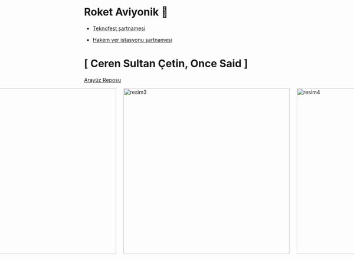 # Roket Aviyonik 🚀

- [Teknofest şartnamesi](https://cdn.teknofest.org/media/upload/userFormUpload/TEKNOFEST-2025_Roket_Yar%C4%B1%C5%9Fmas%C4%B1_%C5%9Eartnamesi_PfkB5.pdf)

- [Hakem yer istasyonu şartnamesi](https://github.com/user-attachments/files/18579452/EK-7_Hakem_Yer_Istasyonu_y52A5.1.docx)
  
# [ Ceren Sultan Çetin, Once Said ] 

[Arayüz Reposu](https://github.com/CerenSultanCETIN/RocketInterface13.git)
<div style="display: flex; justify-content: center; gap: 20px;">
  <a href="https://github.com/user-attachments/assets/b3c92df3-6dc9-4abe-9a28-f702d46e05a6">
    <img src="https://github.com/user-attachments/assets/b3c92df3-6dc9-4abe-9a28-f702d46e05a6" alt="resim1" width="750" />
  </a>
<div style="display: flex; justify-content: center; gap: 20px;">
  <a href="https://github.com/user-attachments/assets/2ccbbab8-a2f0-47a4-aba1-ba456c424566)">
    <img src="https://github.com/user-attachments/assets/2ccbbab8-a2f0-47a4-aba1-ba456c424566" alt="resim1" width="750" />
  </a>
   


# [ Besma Bakırcı, Once Said ] 

### 🤔🧐 2025_01_31 / ÖTR Rapor incelemesi ve geçmiş raporları inceleme notlarım: 

- Geçen sene finalist olan takım gps için [bunu](https://www.mouser.com.tr/ProductDetail/u-blox/MAX-8Q-0?qs=DPoM0jnrROXs29tEjk5Xmw%3D%3D) kullanmışlar güç tüketimi bakımından daha az olduğu ve daha hızlı güncelleme hızı için bunu kullandıklarını düşünüyordum Mete başkan " Fazla profesyonel bir ürün , Bunu kullanmamız zor olur. Önce elimizdekiyle işi bitirelim sonra geçmeyi deneriz" dedi.
- 

### 🌚🤝 2025_01_29 / Şartname toplantısı sonrası bazı notlar ve sorular:

- İrtifa 
- Enlem
- Boylam

bilgisi olmak zorunda.

- Jireskoptan gelen verinin birinimi dps mi ?
- Ivmenin birimi g-force mudur ?

yoksa başka bir şey olup onu dönüştürmemiz mi gerekir ?

<a href="(https://github.com/user-attachments/assets/f52d8408-84fa-4977-bce8-330be7c3f8ec)">
    <img src="https://github.com/user-attachments/assets/f52d8408-84fa-4977-bce8-330be7c3f8ec" alt="resim7" width="400" />
  </a>

- USB -TTL olan bağlantı nasıl yapacağız onunla ilgili bir araştırma yapılmalı ? 
- yaptığımız form uygulamasını nasıl export edip onu desktop app yapmamız gerekiyor? 

- HYI denilen sistemin com bağlantı ayarları ile ilgili birkaç madde var onu anlamadık.

### 💥🤙 2025.01.27 / GPS ilk kez çalıştı !.. 

bu [kodu](https://github.com/eren-gokce/racoon/blob/main/gpsTest/gpsModuleVakasi.ino) denedik ve çalıştı. Veri aldık ancak şöyle bir durum var , [NMEA DECODER](https://swairlearn.bluecover.pt/nmea_analyser) da çevirmemiz ve o şekilde Latitude, Longitude, Time çıktılarını anlamamız gerekti.

<a href="https://github.com/user-attachments/assets/7f5c361f-0555-460b-aa46-07284a1dbdd8">
  <img src="https://github.com/user-attachments/assets/7f5c361f-0555-460b-aa46-07284a1dbdd8" alt="resim1" width="450" />
</a>
<a href="https://github.com/user-attachments/assets/16cb8f80-afea-4d90-a05c-b67961d86f9f">
  <img src="https://github.com/user-attachments/assets/16cb8f80-afea-4d90-a05c-b67961d86f9f" alt="resim2" width="450" />
</a>
<a href="https://github.com/user-attachments/assets/33fd836e-89a2-4c3f-a062-ecb3575717f9">
  <img src="https://github.com/user-attachments/assets/33fd836e-89a2-4c3f-a062-ecb3575717f9" alt="resim3" width="450" />
</a>
<a href="https://github.com/user-attachments/assets/0d57ecf8-1266-4181-a1d9-74a077fec470">
  <img src="https://github.com/user-attachments/assets/0d57ecf8-1266-4181-a1d9-74a077fec470" alt="resim4" width="450" />
</a>
<details>
   
<summary> Plan Algoritması: GPS Verisinin Alınması, Decode Edilmesi ve Gösterimi </summary>

#### **1. Başlangıç**
- **Arduino'dan NMEA verisi alınması için gerekli seri port ayarlarını yap.**
  - COM port ve baud rate değerlerini belirle.
  - Seri portu açarak Arduino'dan veri okumayı başlat.

---

#### **2. Veri Alımı**
1. **Arduino'dan gelen veriyi seri port üzerinden oku.**
   - Her satırın bir NMEA cümlesi olduğunu varsay.
   - NMEA cümlelerini satır bazında al (ör. `$GPGLL`, `$GPRMC`).

2. **NMEA cümlelerini bir buffer içine kaydet.**
   - Cümle tamamlandığında (satır sonu `\n` görüldüğünde), decode işlemine geç.

---

#### **3. Decode İşlemi**
1. **Filtreleme:**
   - Gelen veriyi kontrol et.
   - Yalnızca `$GPGLL` veya `$GPRMC` cümlelerini işle.

2. **Veri Ayrıştırma:**
   - `NmeaParser` kullanarak cümleleri otomatik decode et.
     - `$GPGLL`: Latitude, Longitude, UTC Time.
     - `$GPRMC`: Latitude, Longitude, UTC Time ve ek olarak hız/yön bilgisi.
   - Ayrıştırılan değerleri geçerli formatta (ondalık derece) hesapla.

3. **Koordinatları Ondalık Dereceye Dönüştür:**
   - Latitude ve Longitude değerlerini derece/dakika formatından ondalık dereceye çevir.

---

#### **4. Arayüz Güncellemesi**
1. **Enlem, boylam ve zamanı arayüzde göster:**
   - Latitude, Longitude ve Time bilgilerini bir `TextBox` veya `Label` içinde güncelle.

2. **Harita Güncellemesi:**
   - Harita üzerindeki mevcut marker'ı temizle.
   - Yeni Latitude ve Longitude değerleriyle bir marker ekle.
   - Haritayı marker’ın bulunduğu konuma merkezle.

---

#### **5. Verilerin Yedeklenmesi**
1. **Ayrıştırılan tüm verileri bir CSV dosyasına yaz.**
   - Dosya mevcut değilse, başlık satırı ekle: `Latitude,Longitude,Time`.
   - Yeni bir veri alındığında, bu veriyi dosyaya ekle:
     ```
     Latitude, Longitude, Time
     39.968672, 32.743390, 13:45:16
     ```

2. **Veri güvenliği için dosya işlemlerini doğru yönet:**
   - Dosya açıkken hatalardan korunmak için try-catch bloğu kullan.

---

#### **6. Anlık Konum Takibi**
1. **Yeni veri geldiğinde mevcut veriyi geçersiz kıl:**
   - Haritada yalnızca en güncel veriyi göster.
   - Haritayı sürekli yeni gelen veriyle güncelle.

2. **Daha önce gelen tüm verileri CSV dosyasına sakla:**
   - Harita güncellenirken eski veriler kaybolmaz, yalnızca yedeklenir.

---

#### **7. Hata Yönetimi**
1. **Seri Port:**
   - Port açık değilse kullanıcıyı uyar ve programı durdur.
   - Hatalı port seçimi yapılırsa, kullanıcıya uygun mesaj göster.

2. **Decode İşlemi:**
   - Geçersiz bir NMEA cümlesi gelirse, işlemi atla ve bir sonraki satıra geç.

3. **Dosya İşlemleri:**
   - CSV dosyasına yazarken oluşabilecek hataları yönet.

---

#### **8. Programın Sonlandırılması**
- Seri port bağlantısını kapat.
- Haritayı son gösterilen konumda bırak.
- Yedeklenen veriler CSV dosyasında eksiksiz bir şekilde bulunmalı.

---

### **Algoritma Akışı**

```plaintext
Başla
↓
Seri portu aç ve GPS modülünden veri al
↓
Her satırı oku:
    Eğer `$GPGLL` veya `$GPRMC` ile başlıyorsa:
        → NmeaParser kullanarak veriyi ayrıştır
        → Latitude, Longitude ve UTC Time bilgilerini çıkar
        → Koordinatları ondalık dereceye dönüştür
        → Arayüzü güncelle: Enlem, Boylam ve Zaman bilgilerini göster
        → Haritada konumu güncelle: Marker ekle ve haritayı merkeze al
        → Veriyi `gps_data.csv` dosyasına yedekle
    Değilse:
        → Bir sonraki satıra geç
↓
Yeni veri geldikçe işlemi tekrarla
↓
Hata varsa kullanıcıyı bilgilendir
↓
Program sonlandırıldığında:
    → Seri portu kapat
    → Haritayı ve CSV dosyasını kaydet
Bitti
```

---

</details>

<details><summary>Plan: Seri Porttan Gelen NMEA Verisini Otomatik Decode Etme ve İşleme </summary>
   
###### **1. Gerekenler**
- **Kütüphaneler:**
  1. **NmeaParser**:
     - NMEA verilerini otomatik olarak ayrıştırmak için kullanılır.
     - `$GPGLL`, `$GPRMC`, `$GPGGA` gibi standart NMEA cümlelerini destekler.
     - **Yükleme:** 
       ```bash
       Install-Package NmeaParser
       ```
  2. **GMap.NET**:
     - Harita üzerinde konum göstermek için kullanılır.
     - Google Maps, OpenStreetMap gibi sağlayıcılardan veri alır.

- **Donanım:**
  - Arduino + GPS modülü
  - Bilgisayara USB ile bağlı Arduino cihazı

---

###### **2. Uygulama Akışı**

1. **Seri Porttan Veri Alımı:**
   - Arduino, GPS modülünden aldığı NMEA cümlelerini seri port üzerinden bilgisayara gönderir.
   - C# uygulaması, bu verileri seri port dinleyicisiyle alır.

2. **NMEA Verisinin Decode Edilmesi:**
   - Tüm NMEA cümleleri `NmeaParser` ile işlenir.
   - `$GPGLL` veya `$GPRMC` cümlelerinden:
     - **Latitude** (Enlem),
     - **Longitude** (Boylam),
     - **UTC Time** bilgileri ayrıştırılır.

3. **Harita Üzerinde Gösterim:**
   - Ayrıştırılan Latitude ve Longitude bilgileri, **GMap.NET** kullanılarak harita üzerinde marker (işaretleyici) olarak gösterilir.
   - Harita, yeni konuma göre merkezlenir.

4. **Verilerin Yedeklenmesi:**
   - Decode edilen tüm veriler, bir CSV dosyasına şu formatta kaydedilir:
     ```
     Latitude, Longitude, Time
     ```

---

###### **3. Teknik Detaylar**

##### **A. NMEA Verisini Decode Etme**
1. **$GPGLL Cümlesi:**
   - **Format:** `$GPGLL,<latitude>,<N/S>,<longitude>,<E/W>,<UTC time>,<status>,<checksum>`
   - Örnek:
     ```
     $GPGLL,3958.12035,N,03244.60339,E,134516.00,A*61
     ```
   - Ayrıştırılacak Değerler:
     - `Latitude`: 39°58.12035' N → 39.96867267
     - `Longitude`: 32°44.60339' E → 32.74339065
     - `UTC Time`: 13:45:16

2. **$GPRMC Cümlesi:**
   - **Format:** `$GPRMC,<UTC time>,<status>,<latitude>,<N/S>,<longitude>,<E/W>,<speed>,<course>,<date>,...`
   - Örnek:
     ```
     $GPRMC,134517.00,A,3958.12036,N,03244.60344,E,0.601,,270125,,,A*74
     ```
   - Ek olarak:
     - Hız bilgisi `speed` ve yön bilgisi `course` ayrıştırılabilir.

3. **Ondalık Dereceye Dönüştürme:**
   - Derece/Dakika formatını ondalık dereceye dönüştürmek için:
     ```csharp
     private double ConvertToDecimal(string degreeString, string direction)
     {
         double degrees = double.Parse(degreeString.Substring(0, 2));
         double minutes = double.Parse(degreeString.Substring(2));
         double decimalDegrees = degrees + (minutes / 60);

         if (direction == "S" || direction == "W")
             decimalDegrees *= -1;

         return decimalDegrees;
     }
     ```

---

###### **B. Haritada Gösterim**
1. **GMap.NET Harita Ayarları:**
   ```csharp
   private void InitializeMap()
   {
       gMapControl1.MapProvider = GMapProviders.GoogleMap; // Harita sağlayıcı
       GMaps.Instance.Mode = AccessMode.ServerOnly;
       gMapControl1.Position = new PointLatLng(39.92077, 32.85411); // Başlangıç pozisyonu
       gMapControl1.MinZoom = 1;
       gMapControl1.MaxZoom = 20;
       gMapControl1.Zoom = 15;

       markersOverlay = new GMapOverlay("markers");
       gMapControl1.Overlays.Add(markersOverlay);
   }

   private void UpdateMap(double latitude, double longitude)
   {
       markersOverlay.Markers.Clear(); // Eski markerları temizle
       PointLatLng point = new PointLatLng(latitude, longitude);
       GMarkerGoogle marker = new GMarkerGoogle(point, GMarkerGoogleType.red_dot);
       markersOverlay.Markers.Add(marker);
       gMapControl1.Position = point;
   }
   ```

2. **Marker Güncelleme:**
   - Yeni konum geldiğinde marker haritada güncellenir ve harita otomatik olarak merkezlenir.

---

##### **C. Verilerin Yedeklenmesi**
1. **CSV Formatında Kaydetme:**
   ```csharp
   private void SaveToCsv(double latitude, double longitude, string utcTime)
   {
       string filePath = "gps_data.csv";

       if (!File.Exists(filePath))
       {
           File.WriteAllText(filePath, "Latitude,Longitude,Time\n"); // Başlık satırı
       }

       File.AppendAllText(filePath, $"{latitude},{longitude},{utcTime}\n");
   }
   ```

2. **Her Yeni Veri Geldiğinde Kaydetme:**
   - `$GPGLL` veya `$GPRMC` cümlesi decode edildikten sonra, bu fonksiyon çağrılır.

---

##### **4. Özet**
- **Kütüphaneler:**
  1. `NmeaParser`: NMEA cümlelerini decode etmek için.
  2. `GMap.NET`: Harita üzerinde konum göstermek için.

- **Uygulama Akışı:**
  1. Arduino’dan seri port üzerinden NMEA verileri alınır.
  2. `$GPGLL` veya `$GPRMC` cümleleri filtrelenir.
  3. Latitude, Longitude ve Time bilgileri ayrıştırılır.
  4. Decode edilen veriler:
     - Harita üzerinde marker olarak gösterilir.
     - `gps_data.csv` dosyasına kaydedilir.
</details>
<details>

<summary> Örnek kod GPT: </summary>

using System;
using System.IO.Ports;
using System.Windows.Forms;
using GMap.NET;
using GMap.NET.MapProviders;
using GMap.NET.WindowsForms;
using GMap.NET.WindowsForms.Markers;
using System.IO;
using NmeaParser;
using NmeaParser.Messages;
public partial class MainForm : Form
{
    private SerialPort serialPort;
    private GMapOverlay markersOverlay;

    public MainForm()
    {
        InitializeComponent();
        InitializeMap();
    }

    // 1. Harita Başlangıç Ayarları
    private void InitializeMap()
    {
        gMapControl1.MapProvider = GMapProviders.GoogleMap; // Google Maps sağlayıcı
        GMaps.Instance.Mode = AccessMode.ServerOnly;
        gMapControl1.Position = new PointLatLng(39.92077, 32.85411); // Ankara başlangıç pozisyonu
        gMapControl1.MinZoom = 1;
        gMapControl1.MaxZoom = 20;
        gMapControl1.Zoom = 15;

        markersOverlay = new GMapOverlay("markers");
        gMapControl1.Overlays.Add(markersOverlay);
    }

    // 2. Seri Port Bağlantısını Aç
    private void btnConnect_Click(object sender, EventArgs e)
    {
        serialPort = new SerialPort
        {
            PortName = cmbPorts.Text, // Kullanıcıdan seçilen COM port
            BaudRate = 9600,
            DataBits = 8,
            Parity = Parity.None,
            StopBits = StopBits.One
        };

        serialPort.DataReceived += SerialPort_DataReceived; // Veri geldiğinde tetiklenecek
        serialPort.Open();
        MessageBox.Show("Bağlantı Başarılı!");
    }

    // 3. Seri Port Bağlantısını Kapat
    private void btnDisconnect_Click(object sender, EventArgs e)
    {
        if (serialPort != null && serialPort.IsOpen)
        {
            serialPort.Close();
            MessageBox.Show("Bağlantı Kapatıldı!");
        }
    }

    // 4. Seri Port Üzerinden Veri Al
    private void SerialPort_DataReceived(object sender, SerialDataReceivedEventArgs e)
    {
        string nmeaData = serialPort.ReadLine();
        try
        {
            var message = NmeaMessage.Parse(nmeaData); // NmeaParser ile ayrıştırma

            if (message is Gll gll) // Eğer $GPGLL mesajı geldiyse
            {
                ProcessGllMessage(gll);
            }
            else if (message is Rmc rmc) // Eğer $GPRMC mesajı geldiyse
            {
                ProcessRmcMessage(rmc);
            }
        }
        catch (Exception ex)
        {
            Console.WriteLine($"Decode hatası: {ex.Message}");
        }
    }

    // 5. GPGLL Mesajını İşle
    private void ProcessGllMessage(Gll gll)
    {
        double latitude = gll.Latitude;
        double longitude = gll.Longitude;
        string time = gll.Time.ToString();

        // Arayüz Güncelle
        UpdateUI(latitude, longitude, time);

        // Haritada Göster
        UpdateMap(latitude, longitude);

        // CSV'ye Kaydet
        SaveToCsv(latitude, longitude, time);
    }

    // 6. GPRMC Mesajını İşle
    private void ProcessRmcMessage(Rmc rmc)
    {
        double latitude = rmc.Latitude;
        double longitude = rmc.Longitude;
        string time = rmc.FixTime.ToString();

        // Arayüz Güncelle
        UpdateUI(latitude, longitude, time);

        // Haritada Göster
        UpdateMap(latitude, longitude);

        // CSV'ye Kaydet
        SaveToCsv(latitude, longitude, time);
    }

    // 7. Arayüzü Güncelle
    private void UpdateUI(double latitude, double longitude, string time)
    {
        this.Invoke((MethodInvoker)delegate
        {
            txtLatitude.Text = latitude.ToString("F6");
            txtLongitude.Text = longitude.ToString("F6");
            txtTime.Text = time;
        });
    }

    // 8. Haritayı Güncelle
    private void UpdateMap(double latitude, double longitude)
    {
        markersOverlay.Markers.Clear(); // Önceki markerları temizle
        PointLatLng point = new PointLatLng(latitude, longitude);
        GMarkerGoogle marker = new GMarkerGoogle(point, GMarkerGoogleType.red_dot);
        markersOverlay.Markers.Add(marker);
        gMapControl1.Position = point;
    }

    // 9. CSV Dosyasına Kaydet
    private void SaveToCsv(double latitude, double longitude, string utcTime)
    {
        string filePath = "gps_data.csv";

        if (!File.Exists(filePath))
        {
            File.WriteAllText(filePath, "Latitude,Longitude,Time\n"); // Başlık satırı
        }

        File.AppendAllText(filePath, $"{latitude},{longitude},{utcTime}\n");
    }
}


</summary>
</details>

----

<details>
   <summary>Yazılım ve Donanım Arasındaki Haberleşme Mantığını anlamak için yaptığım deneylerin döküman repoları :  </summary>
(about one month ago)

1. [LedBlinkingCsharpArduino](https://github.com/besmabakirci1/LedBlinkingCsharpArduino/tree/main)
2. [Real-Time-Data-Visualization-with-BMP280-and-cSharp](https://github.com/besmabakirci1/Real-Time-Data-Visualization-with-BMP280-and-cSharp/tree/master)
--
</details>
<details>
<summary> 2025_01_07 / versiyon hatası ve çalışmayan GPS </summary> 

🕙09:00-15:28

groundStation.cs 26th line there is "private GMapControl gmapcontrol = new ; " line getting unhendeled exception error aldığımız hatayı bir türlü çözemedik versiyon hatasından kaynaklı bir exception error alıyoruz gpt sorduk araştırdık diğer insanların yaptığı repoları inceledim lakin işe yarar bir çıktı alamadık.

Bulduğumuz işe yarayabilir repolar :
------------------------------------
- [1.REPO](https://github.dev/noant/Lazurite/blob/f8575b9de67a86cb28040c8db34052900a726641/Lazurite/LazuriteUI.Windows.Main/Statistics/Views/GeolocationViewImplementation/LocationsView.xaml.cs#L27#L68)
- [2.REPO](https://github.dev/AliFlux/VectorTileRenderer/blob/b76ccdd010bb1f6b6a8c749d8c0f261977013a20/Gmap.Demo.WinForms/Form1.cs#L16#L40)
- [3.REPO](https://github.dev/disdain13/PokeRoadie/blob/d40914458baf29796c5d31ba5e2cfe703d536ca3/PokeRoadie/Forms/MainForm.cs#L20#L47)

   Alınan Hata : Could not load type 'GMap.NET.Singleton`1' from assembly 'GMap.NET.Core, Version=2.1.6.0, Culture=neutral, PublicKeyToken=b85b9027b614afef'
      NOT : Hata .Net uzantılı bir proje oluşturduğumuzda giderildi. Ceren Hanıma sevgilerimizle :) 

Gps satın almıştım onu denemeye çalıştık ama açık havada olması gerektiğinden olumlu bir çıktı alamadık, çalışıp çalışmadığını bilmiyoruz.
   
🕞 15:30-18:28  

Yanıp sönmeye başladı ama hiç bir şey yazdırmıyo
Sinyal kontolü için bunu denedim Rx Tx değiştirip 10 11 yaptım.
Rx Tx 10 (eskiden 3 yaptim calismadi port okuyor ama yok ) 
Tx Rx 11 (eskiden 4 yaptim calismadi port okuyor ama yok)
Gnd Gnd
Vcc 5v 

dışarda çok beklememe rağmen çalışmadı, bir yerlerim dondu :/ sağlık olsun ne yapalım efenim.. yarın terasta deneyeceğiz cerenle :) umarım olur.

[Gps Module Vakası Repom](https://github.com/besmabakirci1/gpsModuleVakasi/tree/main)
</details>

<details> <summary> Alternatif Modül</summary> 
2025_01_25/27

GPS için araştırma sürecine girdim ancak araştırırken birkez daha aldığım GPS modülunu denemeye karar verdim, başka bir kodla EKTEDİR, Cerendeydi GPS getirdi bende test için eve getirdim. Pazartesi günü Yusuf ve Şenol hocalarla konuşmak için gideceğim Ömer de eşlik edecek inşallah o güne kadar detaylı bir GPS modül araştırma raporlamasını yapmış olur test etmiş olurum yeni kodu umarım lock olur. 

- [NEO-6M GPS MODÜL ile konum, hız, irtifa, tarih bilgisi alma | ESP VE ARDUİNO | TİNYGPS++ LİBRARY](https://www.youtube.com/watch?v=yDfn9ZEc5MA)
- [Videodaki verilen kod](https://drive.google.com/drive/folders/1Ig9ccjL5o0V9VCOxEw0sJ4Tpg6B3VTsB)
- [TinyGPS++ Library](https://github.com/mikalhart/TinyGPSPlus?tab=readme-ov-file)

--
{Elimizdeki GY-NEO6MV2 GPS Modülü}
Roket takımları genelde Adafruit Ultimate GPS Modülü veya elimizdeki GY-NEO6MV2 GPS Modülünü kullanmış 
benim beğendiğim  u-blox NEO-M8N-0 

Alternatif Modüller :
-----------------------------

Adafruit Ultimate GPS 

[ Adafruit Ultimate GPS Breakout - 66 channel w/10 Hz updates: Bu modül, yüksek hassasiyetli GPS verileri sağlar ve 10 Hz'e kadar güncelleme hızı sunar. Ayrıca, dahili veri kaydedici ve antene sahiptir.
](https://www.adafruit.com/product/5440)
----------------------------------------------------- --------
[ Adafruit Ultimate GPS Breakout with GLONASS + GPS - PA1616D: Bu model, hem GPS hem de GLONASS uydu sistemlerini destekler, bu sayede daha hızlı ve hassas konum belirleme imkanı sunar.](https://www.adafruit.com/product/746?utm_source=chatgpt.com)

Ublox GYGPSV1 NEO-8M GPS Modülü:
1. [Ublox GY-GPSV3 NEO-8M M8N GPS Modülü](https://www.robocombo.com/ublox-gy-gpsv3-neo-8m-m8n-gps-modulu--3196) 472,56 ₺


2. [u-blox NEO-M8N-0](https://www.mouser.com.tr/ProductDetail/u-blox/NEO-M8N-0?qs=zW32dvEIR3unZhZI0KRbew%3D%3D
)[DataSheet](https://www.mouser.com.tr/datasheet/2/1025/NEO_M8_FW3_DataSheet_UBX_15031086-3180589.pdf)


Beitian BN-220 GPS Modülü
1. [AddictiveRC](https://shop.addictiverc.com/products/beitian-bn-220-gps-module-3-6v-5-5v-ttl-level-dual-gnss-module-built-in-led-flash-for-rc-fpv-drone) $20

2. [AMAZON](https://www.amazon.com.tr/Rordigo-HMC5883-Glonass-Kurulum-Kullan%C4%B1m/dp/B0D37YDZNM) 845 ₺
   
3. [Beitian Dual BN-220 GPS GLONASS Anten Modülü TTL Seviye RC Drone Uçak](https://www.elecbee.com/tr-592-GPS-Module/tr-17610-Beitian-Dual-BN-220-GPS-GLONASS-Antenna-Module-TTL-Level-RC-Drone-Airplane 
)$17,59

4. [Tyro119 RC Drone FPV Yarışı için Beitian BN-220T GPS Modülü Çift Modülü](https://www.elecbee.com/tr-617-module-board/tr-17651-Beitian-BN-220T-GPS-Module-Dual-Module-for-Tyro119-RC-Drone-FPV-Racing) $14,32

Ublox ZED-F9P RTK GPS Modülü

-------------------------------------
başka gps modüllerine burdan bakabiliriz : 
https://www.mouser.com.tr/c/embedded-solutions/wireless-rf-modules/gnss-gps-modules/

</details>


# [ Ömer Faruk Çift & Berru Erkul, Once Said ] 

## ⚡️ Roket Uçuş Algoritması Açıklaması
### FLOWCHART
![roketcimms drawio](https://github.com/user-attachments/assets/66848fb9-5c2b-4711-82d9-dc0a1c9d0c85)




### Kütüphaneler
Kodda kullanılan temel kütüphaneler şunlardır:

- `Adafruit_MPU6050.h`: **MPU6050** ivmeölçer ve jiroskop sensörü için Adafruit kütüphanesi.
- `Adafruit_BMP280.h`: **BMP280** barometrik basınç sensörü için Adafruit kütüphanesi.
- `Adafruit_Sensor.h`: Adafruit'in sensör arabirimi.
- `Wire.h`: **I2C** haberleşme için kullanılan kütüphane.
- `SPI.h`: **SPI** haberleşme kütüphanesi.

## Değişkenler ve Kalman Filtresi

<details> <summary> Değişkenler </summary>
  
```cpp
float Q = 0.001; // Süreç gürültü kovaryansı
float R = 0.03;  // Ölçüm gürültü kovaryansı
float P = 1;     // Hata kovaryansı
float K;         // Kalman kazancı
float filteredX = 0, filteredY = 0, filteredZ = 0;
float axOffset = 0, ayOffset = 0, azOffset = 0;
float gxOffset = 0, gyOffset = 0, gzOffset = 0;
float baseAltitude = 0;
float h = bmp.readAltitude(1030.9);
float a = sqrt(pow(axOffset, 2) + pow(ayOffset, 2) + pow(azOffset, 2));
```

- **Kalman Filtresi** kullanılarak sensör verileri gürültüden arındırılır.
- **Kovaryans**, iki değişkenin birbirleriyle nasıl değiştiğini ölçen bir istatistiksel değerdir; pozitifse aynı yönde, negatifse ters yönde değiştiklerini gösterir.
</details>


<details> <summary> Kalman Filtre Fonksiyonu </summary>

  ```cpp
float applyKalmanFilter(float measurement, float &estimate) {
    P += Q;
    K = P / (P + R);
    estimate = estimate + K * (measurement - estimate);
    P *= (1 - K);
    return estimate;
}
```

- `applyKalmanFilter` fonksiyonu, ölçülen veriyi süzerek daha doğru bir tahmin üretir.

</details>

## Sensör Kalibrasyonu
<details> <summary> Sensör Kalibrasyon Kodu </summary>

```cpp
void sensorKalibrasyonu() {
    Serial.println("Sensör kalibrasyonu başlatılıyor");
    sensors_event_t a, g, temp;
    int calibrationLoops = 1000;

    for (int i = 0; i < calibrationLoops; i++) {
        mpu.getEvent(&a, &g, &temp);
        axOffset += a.acceleration.x;
        ayOffset += a.acceleration.y;
        azOffset += a.acceleration.z;
        gxOffset += g.gyro.x;
        gyOffset += g.gyro.y;
        gzOffset += g.gyro.z;
        delay(5);
    }

    axOffset /= calibrationLoops;
    ayOffset /= calibrationLoops;
    azOffset /= calibrationLoops;
    gxOffset /= calibrationLoops;
    gyOffset /= calibrationLoops;
    gzOffset /= calibrationLoops;
    baseAltitude = bmp.readAltitude(1030.9);
    Serial.println("Kalibrasyon tamamlandı.");
}
```
- Sensör verilerinin **ortalaması** alınarak **gürültü azaltılır**.
- **MPU6050** ve **BMP280** için referans değerler belirlenir.
  
</details>

## MPU ve BMP Kontrol Fonksiyon

<details><summary> MPU ve BMP Kontrol Fonksiyon Kodu </summary>
  
Bu fonksiyonlar **MPU6050** ve **BMP280** sensörlerinin çalışıp çalışmadığını kontrol eder.

```cpp
void MPU() {
    for (int i=0; i<3; i++) {
        if (!mpu.begin()) {
            Serial.println("Failed to find MPU6050 chip");
            MPU(); // Çalışmazsa tekrar başlat
        }
    }
    Serial.println("MPU çalışmaya hazır");
}
```

```cpp
void BMP() {
    unsigned status = bmp.begin(0x76);
    for (int i=0; i<3; i++) {
        if (!status) {
            Serial.println(F("BMP280 sensörü bulunamadı!"));
            while (1) delay(10);
        }
    }
}
```
</details>


## Uçuş Algoritması Fonksiyonları

<details><summary> roketHareketEtmiyor, LiffOff , Apogee , Paraşüt Açılma Kontrolü , Roket Yere İndiğinde Kontrol </summary>

### Roket Hareket Etmezse
```cpp
void roketHareketEtmiyor() {
    if(h==){
    axOffset = sensor.acceleration.x;//offsetleri sabitliyoruz değer alınmıyo
    ayOffset = sensor.acceleration.y;
    azOffset = sensor.acceleration.z;
    gxOffset = sensor.gyro.x;
    gyOffset = sensor.gyro.y;
    gzOffset = sensor.gyro.z;
}
    else{ // uçmaya başlarsa kalibrasyondaki ofsetleri bir kere alıp devam ediyoruz sensor kalibrasyonundaki kod
        mpu.getEvent(&a, &g, &temp);
        axOffset += a.acceleration.x;
        ayOffset += a.acceleration.y;
        azOffset += a.acceleration.z;
        gxOffset += g.gyro.x;
        gyOffset += g.gyro.y;
        gzOffset += g.gyro.z;
        delay(500);

    axOffset /= calibrationLoops;
    ayOffset /= calibrationLoops;
    azOffset /= calibrationLoops;
    gxOffset /= calibrationLoops;
    gyOffset /= calibrationLoops;
    gzOffset /= calibrationLoops;

    referansYukseklik = bmp.readAltitude(1030.9); // Referans yükseklik alınması
    }
```
 Eğer roket kalibrasyonu tamamladıktan sonra uçuşa geçmezse uygulanacak tarife   
 
### Liff Off 

```cpp
void LiffOff(){// Başlangıç noktası

for (int i=0; i<3; i++){
  if (h>referansYukseklik && a> kalibrasyondan alınan ivme){// ivmeyi bilemedik 
    delay(100);
  }
  else {
    roketHareketEtmiyor();
    delay(10000);
    LiffOff();
  }
}
  Serial.println("ucus saglandi");
}
}
```
 Roketin belirli bir yükseklik ve ivme eşiğini geçtiğinde uçuş moduna geçtiğini belirler.


### Apogee (Tepe Noktası)
  
```cpp
void apogee() {
    for (int i=0; i<3; i++) {
        if (pitch < 0 && dikey hız <= 0 && h1 < h2) {
            delay(500);
        } else {
            delay(500);
            apogee();
        }
    }
    Serial.println("Apogee ulaşıldı");
}
```
 Roketin **apogee'ye ulaştığını** kontrol eder.
  
### Paraşüt Açılma Kontrolü

  ```cpp
void parasut2() {
    for (int i=0; i<3; i++) {
        if (400 < h && h < 600) {
            delay(500);
        } else {
            delay(500);
            parasut2();
        }
    }
    Serial.println("İkinci paraşüt açılabilir");
}
```

 **400m ile 600m** arasında ikinci paraşütün açılmasına izin verir.
  

### Roket Yere İndiğinde Kontrol  
  
```cpp
void alcalmaKontrol() {
    for (int i=0; i<3; i++) {
        if (h1 == h2 && dikey hız == 0 && a == 0) {
            delay(500);
        } else {
            delay(500);
            alcalmaKontrol();
        }
    }
    Serial.println("Roket yerde, GPS verisi alın");
}
```


</details>

## Ana `setup` ve `loop`
  
### `setup` Fonksiyonu
- Sensörleri başlatır.
- Kalibrasyon işlemlerini gerçekleştirir.
- `MPU`, `BMP`, `GPS` ve `lora` modüllerini kontrol eder.

### `loop` Fonksiyonu
- **MPU6050** ve **BMP280**'den verileri okur ve **Kalman filtresi** uygular.
- Uçuşun her aşamasını denetleyerek **uçuş kontrolü**, **apogee**, **paraşüt açılma** ve **iniş kontrolü** fonksiyonlarını çalıştırır.
- Roketin yere indiğinde GPS verisini kaydeder.

## 🪡 EEPROM, **GPS** ve **LoRa** modüllerinin entegrasyonu daha sonra eklenecek.

# [ Eren Gökçe, Once Said ] 

## [Yaptıklarımı not aldığım link](https://docs.google.com/document/d/1Ugchummm-yzFRAeQpJfb2bQv5UT_bcpwTwR8XtCUR0M/edit?usp=sharing)

